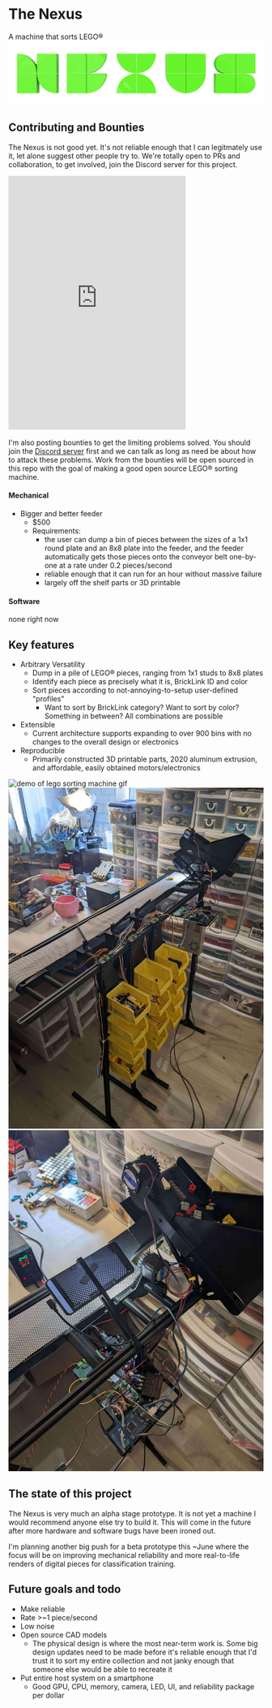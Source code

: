 # The Nexus
A machine that sorts LEGO®
![the nexus logo](https://github.com/spencerhhubert/nexus/blob/main/assets/nexus_logo_original_res_green.png)

## Contributing and Bounties
The Nexus is not good yet. It's not reliable enough that I can legitmately use it, let alone suggest other people try to. We're totally open to PRs and collaboration, to get involved, join the Discord server for this project.

<iframe src="https://discord.com/widget?id=1135394569668804689&theme=dark" width="350" height="500" allowtransparency="true" frameborder="0" sandbox="allow-popups allow-popups-to-escape-sandbox allow-same-origin allow-scripts"></iframe>

I'm also posting bounties to get the limiting problems solved. You should join the [Discord server](https://discord.gg/N8FS2dN79p) first and we can talk as long as need be about how to attack these problems. Work from the bounties will be open sourced in this repo with the goal of making a good open source LEGO® sorting machine.
#### Mechanical
- Bigger and better feeder
    - $500
    - Requirements:
        - the user can dump a bin of pieces between the sizes of a 1x1 round plate and an 8x8 plate into the feeder, and the feeder automatically gets those pieces onto the conveyor belt one-by-one at a rate under 0.2 pieces/second
        - reliable enough that it can run for an hour without massive failure
        - largely off the shelf parts or 3D printable
#### Software
none right now

## Key features
- Arbitrary Versatility 
    - Dump in a pile of LEGO® pieces, ranging from 1x1 studs to 8x8 plates
    - Identify each piece as precisely what it is, BrickLink ID and color
    - Sort pieces according to not-annoying-to-setup user-defined "profiles"
        - Want to sort by BrickLink category? Want to sort by color? Something in between? All combinations are possible
- Extensible
    - Current architecture supports expanding to over 900 bins with no changes to the overall design or electronics
- Reproducible 
    - Primarily constructed 3D printable parts, 2020 aluminum extrusion, and affordable, easily obtained motors/electronics

![demo of lego sorting machine gif](https://github.com/spencerhhubert/nexus/blob/main/assets/nexus%20demo%202023-4-8%2003.gif?raw=true)
![nexus lego sorting machine prototype 1 overview](https://raw.githubusercontent.com/spencerhhubert/nexus/main/assets/nexus_prototype0103.jpg)
![nexus lego sorting machine prototype 1 overview 2](https://raw.githubusercontent.com/spencerhhubert/nexus/main/assets/nexus_prototype0104.jpg)

## The state of this project
The Nexus is very much an alpha stage prototype. It is not yet a machine I would recommend anyone else try to build it. This will come in the future after more hardware and software bugs have been ironed out.

I'm planning another big push for a beta prototype this ~June where the focus will be on improving mechanical reliability and more real-to-life renders of digital pieces for classification training.

## Future goals and todo
- Make reliable
- Rate >~1 piece/second
- Low noise
- Open source CAD models
    - The physical design is where the most near-term work is. Some big design updates need to be made before it's reliable enough that I'd trust it to sort my entire collection and not janky enough that someone else would be able to recreate it
- Put entire host system on a smartphone
    - Good GPU, CPU, memory, camera, LED, UI, and reliability package per dollar
